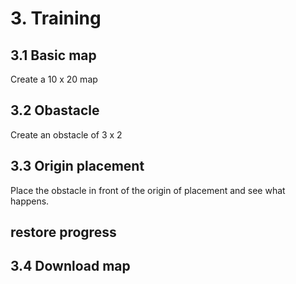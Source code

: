 # 3. Training
## 3.1 Basic map
Create a 10 x 20 map
## 3.2 Obastacle
Create an obstacle of 3 x 2
## 3.3 Origin placement
Place the obstacle in front of the origin of placement and see what happens.
## restore progress
## 3.4 Download map